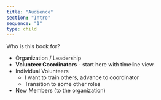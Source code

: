 ```yaml
---
title: "Audience"
section: "Intro"
sequence: "1"
type: child
---
```


Who is this book for?

- Organization / Leadership
- **Volunteer Coordinators** - start here with timeline view.
- Individual Volunteers
  - I want to train others, advance to coordinator
  - Transition to some other roles
- New Members (to the organization)
